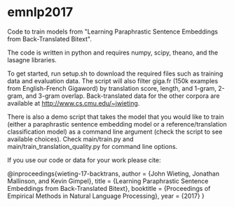 # emnlp2017

Code to train models from "Learning Paraphrastic Sentence Embeddings from Back-Translated Bitext".

The code is written in python and requires numpy, scipy, theano, and the lasagne libraries.

To get started, run setup.sh to download the required files such as training data and evaluation data. The script will also filter giga.fr (150k examples from English-French Gigaword) by translation score, length, and 1-gram, 2-gram, and 3-gram overlap. Back-translated data for the other corpora are available at http://www.cs.cmu.edu/~jwieting.

There is also a demo script that takes the model that you would like to train (either a paraphrastic sentence embedding model or a reference/translation classification model) as a command line argument (check the script to see available choices). Check main/train.py and main/train_translation_quality.py for command line options.

If you use our code or data for your work please cite:

@inproceedings{wieting-17-backtrans,
        author = {John Wieting, Jonathan Mallinson, and Kevin Gimpel},
        title = {Learning Paraphrastic Sentence Embeddings from Back-Translated Bitext},
        booktitle = {Proceedings of Empirical Methods in Natural Language Processing},
        year = {2017}
}
